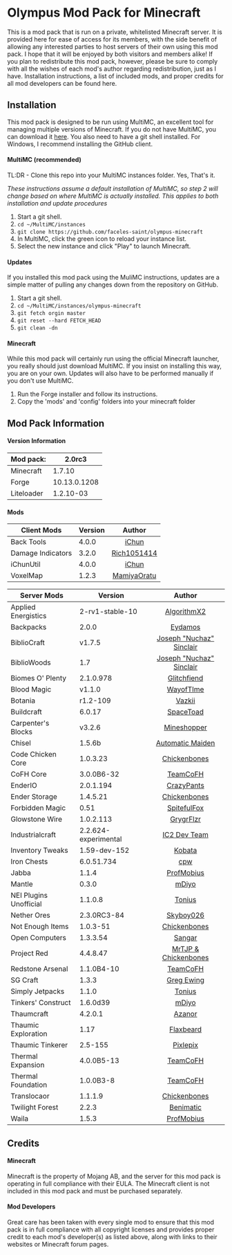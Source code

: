 Olympus Mod Pack for Minecraft
==============================
This is a mod pack that is run on a private, whitelisted Minecraft server. It is provided here for ease of access for its members, with the side benefit of allowing any interested parties to host servers of their own using this mod pack. I hope that it will be enjoyed by both visitors and members alike! If you plan to redistribute this mod pack, however, please be sure to comply with all the wishes of each mod's author regarding redistribution, just as I have. Installation instructions, a list of included mods, and proper credits for all mod developers can be found here.

## Installation
This mod pack is designed to be run using MultiMC, an excellent tool for managing multiple versions of Minecraft. If you do not have MultiMC, you can download it [here](http://multimc.org/). You also need to have a git shell installed. For Windows, I recommend installing the GitHub client.

#### MultiMC (recommended)
TL:DR - Clone this repo into your MultiMC instances folder. Yes, That's it.

*These instructions assume a default installation of MultiMC, so step 2 will change based on where MultiMC is actually installed. This applies to both installation and update procedures*

1. Start a git shell.
2. `cd ~/MultiMC/instances`
3. `git clone https://github.com/faceles-saint/olympus-minecraft`
4. In MultiMC, click the green icon to reload your instance list.
5. Select the new instance and click "Play" to launch Minecraft.

#### Updates
If you installed this mod pack using the MuliMC instructions, updates are a simple matter of pulling any changes down from the repository on GitHub.

1. Start a git shell.
2. `cd ~/MultiMC/instances/olympus-minecraft`
3. `git fetch orgin master`
4. `git reset --hard FETCH_HEAD`
5. `git clean -dn`

#### Minecraft
While this mod pack will certainly run using the official Minecraft launcher, you really should just download MultiMC. If you insist on installing this way, you are on your own. Updates will also have to be performed manually if you don't use MultiMC.

1. Run the Forge installer and follow its instructions.
2. Copy the 'mods' and 'config' folders into your minecraft folder

## Mod Pack Information
#### Version Information
| Mod pack:      | 2.0rc3
|----------------|-----------------|
| Minecraft      | 1.7.10   
| Forge          | 10.13.0.1208
| Liteloader     | 1.2.10-03

#### Mods
|       Client Mods       |        Version        |  Author  |
|-------------------------|-----------------------|:--------:|
| Back Tools              | 4.0.0                 |[iChun](http://ichun.us/mods/back-tools/)
| Damage Indicators       | 3.2.0                 | [Rich1051414](http://www.minecraftforum.net/forums/mapping-and-modding/minecraft-mods/1286538)
| iChunUtil               | 4.0.0                 | [iChun](http://ichun.us/mods/ichunutil/)
| VoxelMap                | 1.2.3                 | [MamiyaOratu](http://www.mediafire.com/download/mx5hsfyi6l04kj4/mod_voxelMap_1.2.3_for_1.7.10.litemod)

|       Server Mods       |        Version        |  Author  |
|-------------------------|-----------------------|:--------:|
| Applied Energistics     | 2-rv1-stable-10       | [AlgorithmX2](http://ae2.ae-mod.info)
| Backpacks               | 2.0.0                 | [Eydamos](http://www.minecraftforum.net/forums/mapping-and-modding/minecraft-mods/1286124)
| BiblioCraft             | v1.7.5                | [Joseph "Nuchaz" Sinclair](http://www.bibliocraftmod.com/)
| BiblioWoods             | 1.7                   | [Joseph "Nuchaz" Sinclair](http://www.bibliocraftmod.com/?page_id=50)
| Biomes O' Plenty        | 2.1.0.978             | [Glitchfiend](http://www.minecraftforum.net/forums/mapping-and-modding/minecraft-mods/1286162)
| Blood Magic             | v1.1.0                | [WayofTIme](http://www.minecraftforum.net/forums/mapping-and-modding/minecraft-mods/1290532)
| Botania                 | r1.2-109              | [Vazkii](http://vazkii.us/mod/Botania/index.php)
| Buildcraft              | 6.0.17                | [SpaceToad](http://www.mod-buildcraft.com/)
| Carpenter's Blocks      | v3.2.6                | [Mineshopper](http://www.carpentersblocks.com/)
| Chisel                  | 1.5.6b                | [Automatic Maiden](http://www.minecraftforum.net/forums/mapping-and-modding/minecraft-mods/1288400)
| Code Chicken Core       | 1.0.3.23              | [Chickenbones](http://www.chickenbones.craftsaddle.org/Pages/links.html)
| CoFH Core               | 3.0.0B6-32            | [TeamCoFH](http://teamcofh.com/)
| EnderIO                 | 2.0.1.194             | [CrazyPants](http://enderio.com/)
| Ender Storage           | 1.4.5.21              | [Chickenbones](http://www.chickenbones.craftsaddle.org/Pages/links.html)
| Forbidden Magic         | 0.51                  | [SpitefulFox](http://www.minecraftforum.net/forums/mapping-and-modding/minecraft-mods/wip-mods/1445828)
| Glowstone Wire          | 1.0.2.113             | [GrygrFlzr](http://www.minecraftforum.net/forums/mapping-and-modding/minecraft-mods/1280347)
| Industrialcraft         | 2.2.624-experimental  | [IC2 Dev Team](http://forum.industrial-craft.net/index.php?page=Thread&threadID=9843)
| Inventory Tweaks        | 1.59-dev-152          | [Kobata](http://inventory-tweaks.readthedocs.org/en/latest/)
| Iron Chests             | 6.0.51.734            | [cpw](http://www.minecraftforum.net/forums/mapping-and-modding/minecraft-mods/1280827)
| Jabba                   | 1.1.4                 | [ProfMobius](http://minecraft.curseforge.com/mc-mods/73510)
| Mantle                  | 0.3.0                 | [mDiyo](http://www.minecraftforum.net/forums/mapping-and-modding/minecraft-mods/1287648)
| NEI Plugins Unofficial  | 1.1.0.8               | [Tonius](http://www.minecraftforum.net/forums/mapping-and-modding/minecraft-mods/1294687)
| Nether Ores             | 2.3.0RC3-84           | [Skyboy026](http://minecraft.curseforge.com/mc-mods/66675)
| Not Enough Items        | 1.0.3-51              | [Chickenbones](http://www.chickenbones.craftsaddle.org/Pages/links.html)
| Open Computers          | 1.3.3.54              | [Sangar](http://www.minecraftforum.net/forums/mapping-and-modding/minecraft-mods/1293018)
| Project Red             | 4.4.8.47              | [MrTJP & Chickenbones](http://projectredwiki.com/wiki/Main_Page)
| Redstone Arsenal        | 1.1.0B4-10            | [TeamCoFH](http://teamcofh.com/)
| SG Craft                | 1.3.3                 | [Greg Ewing](http://www.cosc.canterbury.ac.nz/greg.ewing/minecraft/mods/SGCraft/)
| Simply Jetpacks         | 1.1.0                 | [Tonius](http://www.minecraftforum.net/forums/mapping-and-modding/minecraft-mods/1294687)
| Tinkers' Construct      | 1.6.0d39              | [mDiyo](http://www.minecraftforum.net/forums/mapping-and-modding/minecraft-mods/1287648)
| Thaumcraft              | 4.2.0.1               | [Azanor](http://www.minecraftforum.net/forums/mapping-and-modding/minecraft-mods/1292130)
| Thaumic Exploration     | 1.17                  | [Flaxbeard](http://www.minecraftforum.net/forums/mapping-and-modding/minecraft-mods/wip-mods/1445786)
| Thaumic Tinkerer        | 2.5-155               | [Pixlepix](http://www.minecraftforum.net/forums/mapping-and-modding/minecraft-mods/1289299)
| Thermal Expansion       | 4.0.0B5-13            | [TeamCoFH](http://teamcofh.com/)
| Thermal Foundation      | 1.0.0B3-8             | [TeamCoFH](http://teamcofh.com/)
| Translocaor             | 1.1.1.9               | [Chickenbones](http://www.chickenbones.craftsaddle.org/Pages/links.html)
| Twilight Forest         | 2.2.3                 | [Benimatic](http://www.minecraftforum.net/forums/mapping-and-modding/minecraft-mods/1276258)
| Waila                   | 1.5.3                 | [ProfMobius](http://minecraft.curseforge.com/mc-mods/73488)

## Credits
#### Minecraft
Minecraft is the property of Mojang AB, and the server for this mod pack is operating in full compliance with their EULA. The Minecraft client is not included in this mod pack and must be purchased separately.

#### Mod Developers
Great care has been taken with every single mod to ensure that this mod pack is in full compliance with all copyright licenses and provides proper credit to each mod's developer(s) as listed above, along with links to their websites or Minecraft forum pages.
